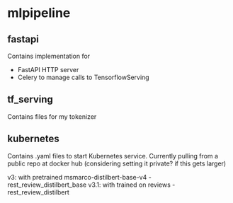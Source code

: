 # mlpipeline

## fastapi
Contains implementation for 
- FastAPI HTTP server
- Celery to manage calls to TensorflowServing

## tf_serving
Contains files for my tokenizer

## kubernetes
Contains .yaml files to start Kubernetes service.
Currently pulling from a public repo at docker hub (considering setting it private? if this gets larger)



v3: with pretrained msmarco-distilbert-base-v4 - rest_review_distilbert_base
v3.1: with trained on reviews - rest_review_distilbert